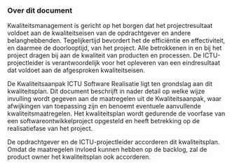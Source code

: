 ### Over dit document

Kwaliteitsmanagement is gericht op het borgen dat het projectresultaat voldoet aan de kwaliteitseisen van de opdrachtgever en andere belanghebbenden. Tegelijkertijd bevordert het de efficiëntie en effectiviteit, en daarmee de doorlooptijd, van het project. Alle betrokkenen in en bij het project dragen bij aan de kwaliteit van producten en processen. De ICTU-projectleider is verantwoordelijk voor het opleveren van een eindresultaat dat voldoet aan de afgesproken kwaliteitseisen. 

De Kwaliteitsaanpak ICTU Software Realisatie ligt ten grondslag aan dit kwaliteitsplan. Dit document beschrijft in nader detail op welke wijze invulling wordt gegeven aan de maatregelen uit de Kwaliteitsaanpak, waar afwijkingen van toepassing zijn en benoemt eventuele aanvullende kwaliteitsmaatregelen. Het kwaliteitsplan wordt gedurende de voorfase van een softwareontwikkelproject opgesteld en heeft betrekking op de realisatiefase van het project.

De opdrachtgever en de ICTU-projectleider accorderen dit kwaliteitsplan. Omdat de maatregelen invloed kunnen hebben op de backlog, zal de product owner het kwaliteitsplan ook accorderen. 

